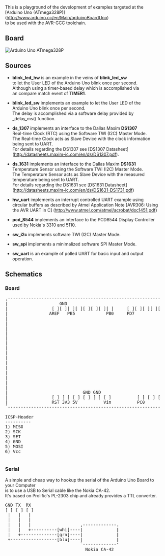 This is a playground of the development of examples targeted at the [Arduino Uno (ATmega328P)] (http://www.arduino.cc/en/Main/arduinoBoardUno)  
to be used with the AVR-GCC toolchain.

## Board
![Arduino Uno ATmega328P](https://github.com/h5b/arduino_uno_328p/raw/master/doc/img/Uno328p.jpg)

## Sources

* __blink_led_hw__ is an example in the veins of __blink_led_sw__  
  to let the User LED of the Arduino Uno blink once per second.  
  Although using a timer-based delay which is accomplished via  
  an compare match event of __TIMER1__.

* __blink_led_sw__ implements an example to let the User LED of the  
  Arduino Uno blink once per second.  
  The delay is accomplished via a software delay provided by  
  _delay_ms() function.

* __ds_1307__ implements an interface to the Dallas Maxim __DS1307__  
  Real-time Clock (RTC) using the Software TWI (I2C) Master Mode.  
  The Real-time Clock acts as Slave Device with the clock information  
  being sent to UART.  
  For details regarding the DS1307 see [DS1307 Datasheet] (http://datasheets.maxim-ic.com/en/ds/DS1307.pdf).

* __ds_1631__ implements an interface to the Dallas Maxim __DS1631__  
  Temperature Sensor using the Software TWI (I2C) Master Mode.  
  The Temperature Sensor acts as Slave Device with the measured  
  temperature being sent to UART.  
  For details regarding the DS1631 see [DS1631 Datasheet] (http://datasheets.maxim-ic.com/en/ds/DS1631-DS1731.pdf)  

* __hw_uart__ implements an interrupt controlled UART example using  
  circular buffers as described by Atmel Application Note [AVR306: Using the AVR UART in C] (http://www.atmel.com/atmel/acrobat/doc1451.pdf)

* __pcd_8544__ implements an interface to the PCD8544 Display Controller  
  used by Nokia's 3310 and 5110.

* __sw_i2c__ implements software TWI (I2C) Master Mode.  

* __sw_spi__ implements a minimalized software SPI Master Mode.  

* __sw_uart__ is an example of polled UART for basic input and output  
  operation.

## Schematics

### Board

<pre>
,-----------------------------------------------------------------------.
|                    GND                                         TX RX  |
|                 [ ][ ][ ][ ][ ][ ][ ][ ]     [ ][ ][ ][ ][ ][ ][ ][ ] |
|                AREF   PB5            PB0     PD7                  PD0 |
|                                                                       |
|                                                                       |
|                                                                       |
|                                                                       |
|                                                                       |
|                                                            +-ISP-+    |
|                                                           1| o o |6   |
|                                                           2| o o |5   |
|                                                           3| o o |4   |
|                                                            +-----+    |
|                                                                       |
|                                                                       |
|                                                                       |
|                                                                       |
|                                                                       |
|                             GND GND                          SDA SCL  |
|                 [ ] [ ] [ ] [ ] [ ] [ ]          [ ] [ ] [ ] [ ] [ ]  |
|                 RST 3V3 5V          Vin          PC0             PC5  |
`-----------------------------------------------------------------------'

ICSP-Header
----------
1) MISO
2) SCK
3) SET
4) GND
5) MOSI
6) Vcc

</pre>

### Serial
A simple and cheap way to hookup the serial of the Arduino Uno Board to your Computer  
is to use a USB to Serial cable like the Nokia CA-42.  
It's based on Prolific's PL-2303 chip and already provides a TTL converter.

<pre>
GND TX  RX
[ ] [ ] [ ]
 |   |   |
 |   |   |
 |   |   |                   ,-------------.
 |   |   +----------[whi]----|             |
 |   +--------------[grn]----|             |
 +------------------[blu]----|             |
                             `-------------'
                               Nokia CA-42
</pre>
